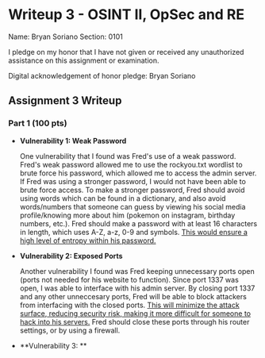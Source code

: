 Writeup 3 - OSINT II, OpSec and RE
======

Name: Bryan Soriano
Section: 0101

I pledge on my honor that I have not given or received any unauthorized assistance on this assignment or examination.

Digital acknowledgement of honor pledge: Bryan Soriano

## Assignment 3 Writeup

### Part 1 (100 pts)

* **Vulnerability 1: Weak Password**

  One vulnerability that I found was Fred's use of a weak password. Fred's weak password allowed me to use the rockyou.txt wordlist
  to brute force his password, which allowed me to access the admin server. If Fred was using a stronger password, I would not have
  been able to brute force access. To make a stronger password, Fred should avoid using words which can be found in a dictionary,
  and also avoid words/numbers that someone can guess by viewing his social media profile/knowing more about him (pokemon on instagram,
  birthday numbers, etc.). Fred should make a password with at least 16 characters in length, which uses A-Z, a-z, 0-9 and symbols. [This
  would ensure a high level of entropy within his password.](http://rumkin.com/tools/password/passchk.php)

* **Vulnerability 2: Exposed Ports**

  Another vulnerability I found was Fred keeping unnecessary ports open (ports not needed for his website to function). Since port 1337
  was open, I was able to interface with his admin server. By closing port 1337 and any other unneccesary ports, Fred will be able to 
  block attackers from interfacing with the closed ports. [This will minimize the attack surface, reducing security risk, making it more difficult for someone to hack into his servers.](https://www.tripwire.com/state-of-security/featured/understanding-constitutes-attack-surface-2/) Fred should close these ports through his router settings, or by using a firewall.
  
* **Vulnerability 3: **
